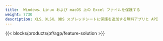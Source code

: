 ```yaml
---
title:  Windows、Linux および macOS 上の Excel ファイルを保護する
weight: 7730
description: XLS、XLSX、ODS スプレッドシートに保護を追加する無料アプリと API
---
```

{{< blocks/products/pf/agp/feature-solution >}} 

